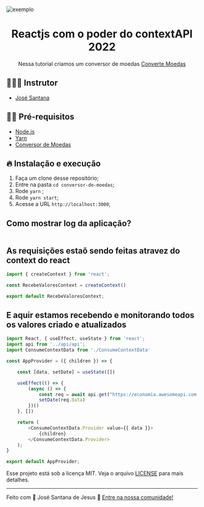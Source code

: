 
![exemplo](https://github.com/Laudier2/conversor-de-moedas/blob/master/public/bg.gif)

<h1 align="center">
  <center>Reactjs com o poder do contextAPI 2022
</center>
</h1>

<p align="center">Nessa tutorial criamos um conversor de moedas <a href="https://laudierstdev.ga">Converte Moedas</a></p>

## 👨🏼‍💻 Instrutor

- [José Santana](https://laudierstdev.ga)

## ✋🏻 Pré-requisitos

- [Node.js](https://nodejs.org/en/)
- [Yarn](classic.yarnpkg.com/en/docs/install)
- [Conversor de Moedas](https://conversordemoeda.ga)

## 🔥 Instalação e execução

1. Faça um clone desse repositório;
2. Entre na pasta `cd conversor-de-moedas`;
3. Rode `yarn` ;
4. Rode `yarn start`;
5. Acesse a URL `http://localhost:3000`;

## Como mostrar log da aplicação?

```yarn test
```

## As requisições estaõ sendo feitas atravez do context do react

```js
import { createContext } from 'react';

const RecebeValoresContext = createContext()

export default RecebeValoresContext;
```

## E aquir estamos recebendo e monitorando todos os valores criado e atualizados

```js
import React, { useEffect, useState } from 'react';
import api from '../api/api';
import ConsumeContextData from './ConsumeContextData'

const AppProvider = ({ children }) => {

    const [data, setDate] = useState([])

    useEffect(() => {
        (async () => {
            const req = await api.get("https://economia.awesomeapi.com.br/json/all")
            setDate(req.data)
        })()
    }, [])

    return (
        <ConsumeContextData.Provider value={{ data }}>
            {children}
        </ConsumeContextData.Provider>
    );
}

export default AppProvider;
```

Esse projeto está sob a licença MIT. Veja o arquivo [LICENSE](LICENSE.md) para mais detalhes.

---

Feito com 💖 José Santana de Jesus 👋 [Entre na nossa comunidade!](laudierst.tk)
